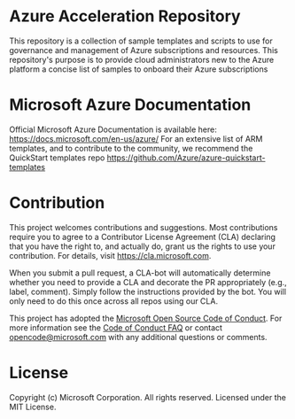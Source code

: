 
# Azure Acceleration Repository

This repository is a collection of sample templates and scripts to use for governance and management of Azure subscriptions and resources. This repository's purpose is to provide cloud administrators new to the Azure platform a concise list of samples to onboard their Azure subscriptions

# Microsoft Azure Documentation
Official Microsoft Azure Documentation is available here: https://docs.microsoft.com/en-us/azure/
For an extensive list of ARM templates, and to contribute to the community, we recommend the QuickStart templates repo https://github.com/Azure/azure-quickstart-templates

# Contribution

This project welcomes contributions and suggestions.  Most contributions require you to agree to a
Contributor License Agreement (CLA) declaring that you have the right to, and actually do, grant us
the rights to use your contribution. For details, visit https://cla.microsoft.com.

When you submit a pull request, a CLA-bot will automatically determine whether you need to provide
a CLA and decorate the PR appropriately (e.g., label, comment). Simply follow the instructions
provided by the bot. You will only need to do this once across all repos using our CLA.

This project has adopted the [Microsoft Open Source Code of Conduct](https://opensource.microsoft.com/codeofconduct/).
For more information see the [Code of Conduct FAQ](https://opensource.microsoft.com/codeofconduct/faq/) or
contact [opencode@microsoft.com](mailto:opencode@microsoft.com) with any additional questions or comments.

# License
Copyright (c) Microsoft Corporation. All rights reserved.
Licensed under the MIT License.